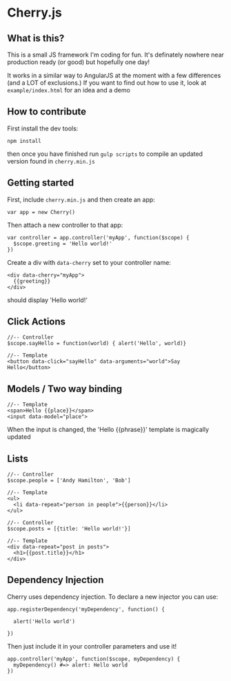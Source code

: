 Cherry.js
============

What is this?
-------------

This is a small JS framework I'm coding for fun. It's definately nowhere near production ready (or good) but hopefully one day!

It works in a similar way to AngularJS at the moment with a few differences (and a LOT of exclusions.) If you want to find out how to use it, look at `example/index.html` for an idea and a demo

How to contribute
--------------

First install the dev tools:

`npm install`

then once you have finished run `gulp scripts` to compile an updated version found in `cherry.min.js`

Getting started
-------------

First, include `cherry.min.js` and then create an app:

    var app = new Cherry()

Then attach a new controller to that app:

    var controller = app.controller('myApp', function($scope) {
      $scope.greeting = 'Hello world!'
    })

Create a div with `data-cherry` set to your controller name:

    <div data-cherry="myApp">
      {{greeting}}
    </div>

should display 'Hello world!'

Click Actions
--------------

    //-- Controller
    $scope.sayHello = function(world) { alert('Hello', world)}
  
    //-- Template
    <button data-click="sayHello" data-arguments="world">Say Hello</button>

Models / Two way binding
--------------

    //-- Template
    <span>Hello {{place}}</span>
    <input data-model="place">

When the input is changed, the 'Hello {{phrase}}' template is magically updated

Lists
--------------
    
    //-- Controller
    $scope.people = ['Andy Hamilton', 'Bob']

    //-- Template
    <ul>
      <li data-repeat="person in people">{{person}}</li>
    </ul>

    //-- Controller
    $scope.posts = [{title: 'Hello world!'}]

    //-- Template
    <div data-repeat="post in posts">
      <h1>{{post.title}}</h1>
    </div>

Dependency Injection
---------------

Cherry uses dependency injection. To declare a new injector you can use:


    app.registerDependency('myDependency', function() {
      
      alert('Hello world')

    })

Then just include it in your controller parameters and use it!

    app.controller('myApp', function($scope, myDependency) {
      myDependency() #=> alert: Hello world
    })


